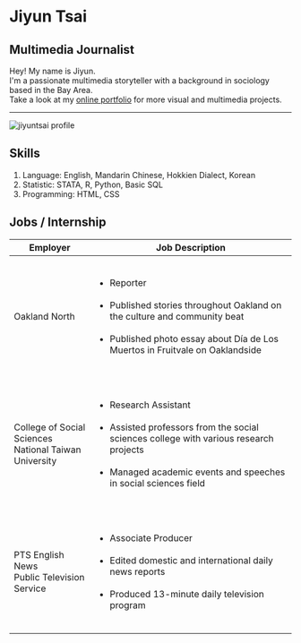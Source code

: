 <!-- For in-class resume assignment 02/17/2022 -->
# Jiyun Tsai
## Multimedia Journalist
Hey! My name is Jiyun. <br/>
I'm a passionate multimedia storyteller with a background in sociology based in the Bay Area. <br/>
Take a look at my [online portfolio](https://sites.google.com/berkeley.edu/jiyuntsai) for more visual and multimedia projects.
***
![jiyuntsai profile](https://github.com/jiyuntsai/JOURN_296/blob/main/profile%20photo.png)

## Skills
1. Language: English, Mandarin Chinese, Hokkien Dialect, Korean
2. Statistic: STATA, R, Python, Basic SQL
3. Programming: HTML, CSS

## Jobs / Internship
| **Employer**                                             | **Job Description**                                                                                                                                                                                                                |
|----------------------------------------------------------|------------------------------------------------------------------------------------------------------------------------------------------------------------------------------------------------------------------------------------|
|                       Oakland North                      | <ul><br>    <li>Reporter</li><br>    <li>Published stories throughout Oakland on the culture and community beat</li><br>    <li>Published photo essay about Día de Los Muertos in Fruitvale on Oaklandside</li><br></ul>           |
| College of Social Sciences<br>National Taiwan University | <ul><br>    <li>Research Assistant</li><br>    <li>Assisted professors from the social sciences college with various research projects</li><br>    <li>Managed academic events and speeches in social sciences field</li><br></ul> |
|       PTS English News<br>Public Television Service      | <ul><br>    <li>Associate Producer</li><br>    <li>Edited domestic and international daily news reports</li>    <br>    <li>Produced 13-minute daily television program</li><br></ul>                                              |

<!-- ## Education
**UC Berkeley Journalism School <br/>
Master of Journalism, Class of 2023**
* Multimedia and data reporting track
* 2022 NICAR Fellowship Award for NICAR Data Journalism Conference
* Press volunteer, 2021 US-Taiwan High-Tech Forum press release and marketing team <br/>

**National Taiwan University <br/>
B.A. in Sociology, Class of 2019**
* Presidential Award (ranked 1, Spring 2018)
* NTU Representative, Hong Kong University’s Global Citizenship Summer Institute, 2018
* Published “The Victims under Diplomatic War: a Panamanian Student’s Story" and several other works

## Work Experience
**Reporter <br/>
Oakland North, UC Berkeley Graduate School of Journalism, Aug 2021 - Dec 2021** <br/>
* Published stories throughout Oakland on the culture and community beat
* Published photo essay about Día de Los Muertos in Fruitvale on Oaklandside <br/>

**Research Assistant <br/>
UC Berkeley Graduate School of Journalism, June 2021 - July 2021** <br/>
* Assisted Prof William Drummond with his online course “Gender Equity in a Digital World”
* Collected research papers and news articles about gender issues in Asia in English, Mandarin, and Korean <br/>

**Research Assistant <br/>
College of Social Sciences, National Taiwan University, Nov 2020 - July 2021** <br/>
* Assisted professors from the social sciences college with various research projects
* Managed academic events and speeches in social sciences field <br/>

**Associate Producer <br/>
PTS English News, Public Television Service, Sept 2019 - Oct 2020** <br/>
* Edited domestic and international daily news reports
* Produced 13-minute daily television program <br/>

**Intern Researcher <br/>
Research Center for Humanities and Social Science, Academia Sinica, July 2017 - Aug 2017** <br/>
* Participated in the “Taiwan Social Change Survey(TSCS) 7-3” national census research
* Tested surveys, debugged online questionnaires, and assisted with interviewer training <br/>

**Intern Reporter <br/>
PEOPO Citizen Journalism Summer Internship, Public Television Service, July 2016** <br/>
* Produce 3-minute video news clips for television program
* Reported on demolition of a historical local market and the impact on local businesses <br/>
-->
